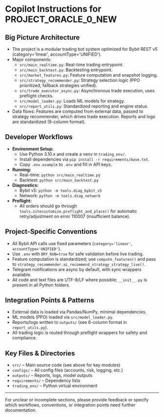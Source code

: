 # Copilot Instructions for PROJECT_ORACLE_0_NEW

## Big Picture Architecture
- The project is a modular trading bot system optimized for Bybit REST v5 (category='linear', accountType='UNIFIED').
- Major components:
  - `src/main_realtime.py`: Real-time trading entrypoint.
  - `src/main_backtest.py`: Backtesting entrypoint.
  - `src/market_features.py`: Feature computation and snapshot logging.
  - `src/strategy_recommender.py`: Strategy selection logic (PPO prioritized, fallback strategies unified).
  - `src/trade_executor_async.py`: Asynchronous trade execution, uses preflight checks.
  - `src/model_loader.py`: Loads ML models for strategy.
  - `src/report_utils.py`: Standardized reporting and engine status.
- Data flows: Features are computed from external data, passed to strategy recommender, which drives trade execution. Reports and logs are standardized (6-column format).

## Developer Workflows
- **Environment Setup:**
  - Use Python 3.10.x and create a venv in `trading_env/`.
  - Install dependencies via `pip install -r requirements/base.txt`.
  - Copy `.env.example` to `.env` and fill in API keys.
- **Running:**
  - Real-time: `python src/main_realtime.py`
  - Backtest: `python src/main_backtest.py`
- **Diagnostics:**
  - Bybit v5: `python -m tools.diag_bybit_v5`
  - Network: `python -m tools.diag_network`
- **Preflight:**
  - All orders should go through `tools.sitecustomize.preflight_and_place()` for automatic retry/adjustment on error 110007 (insufficient balance).

## Project-Specific Conventions
- All Bybit API calls use fixed parameters (`category='linear'`, `accountType='UNIFIED'`).
- Use `.env` with `DRY_RUN=true` for safe validation before live trading.
- Feature computation is standardized; use `compute_features()` and pass to `strategy_recommender.ai_recommend_strategy_strategy_live()`.
- Telegram notifications are async by default, with sync wrappers available.
- All code and text files are UTF-8/LF where possible; `__init__.py` is present in all Python folders.

## Integration Points & Patterns
- External data is loaded via Pandas/NumPy, minimal dependencies.
- ML models (PPO) loaded via `src/model_loader.py`.
- Reports/logs written to `outputs/` (see 6-column format in `report_utils.py`).
- All trading logic is routed through preflight wrappers for safety and compliance.

## Key Files & Directories
- `src/` – Main source code (see above for key modules)
- `configs/` – All config files (accounts, risk, logging, etc.)
- `outputs/` – Reports, logs, model outputs
- `requirements/` – Dependency lists
- `trading_env/` – Python virtual environment

---

For unclear or incomplete sections, please provide feedback or specify which workflows, conventions, or integration points need further documentation.
